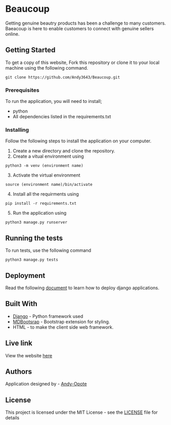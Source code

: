 # Beaucoup

Getting genuine beautry products has been a challenge to many customers. Baeacoup is here to enable customers to connect with genuine sellers online. 
## Getting Started

To get a copy of this website, Fork this repository or clone it to your local machine using the following command.
```
git clone https://github.com/Andy3643/Beaucoup.git
```

### Prerequisites

To run the application, you will need to install;
* python
* All dependencies listed in the requirements.txt

### Installing

Follow the following steps to install the application on your computer.

1. Create a new directory and clone the repository.
2. Create a vitual environment using
```
python3 -m venv (environment name) 
```
3. Activate the virtual environment
```
source (environment name)/bin/activate
```
4. Install all the requirments using
```
pip install -r requirements.txt
```
5. Run the application using 
```
python3 manage.py runserver
```


## Running the tests

To run tests, use the following command
```
python3 manage.py tests
```


## Deployment

Read the following [document](https://github.com/bernie-haxx/Deployment_to_heroku_django) to learn how to deploy django applications.
## Built With

* [Django](https://www.djangoproject.com/download/) - Python framework used
* [MDBootsrap](https://mdbootstrap.com/) - Bootstrap extension for styling.
* HTML - to make the client side web framework.

## Live link

View the website [here](https://andybeaucoup.herokuapp.com/)

## Authors

Application designed by - [Andy-Opote](https://github.com/Andy3643)
## License

This project is licensed under the MIT License - see the [LICENSE](LICENSE) file for details